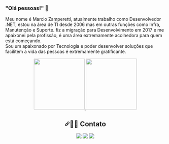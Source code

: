### "Olá pessoas!" 👋

Meu nome é Marcio Zamperetti, atualmente trabalho como Desenvolvedor .NET, estou na área de TI desde 2006 mas em outras funções como Infra, Manutenção e Suporte. fiz a migração para Desenvolvimento em 2017 e me apaixonei pela profissão, é uma área extremamente acolhedora para quem está começando.<br>
Sou um apaixonado por Tecnologia e poder desenvolver soluções que facilitem a vida das pessoas é extremamente gratificante.

<div align="center" dir="auto">
<a href="https://github.com/MarcioZamperetti">
  <img height="160em" src="https://github-readme-stats.vercel.app/api?username=MarcioZamperetti&show_icons=true&theme=react&include_all_commits=true&count_private=true" />
</a>
<a href="https://github.com/MarcioZamperetti">
  <img height="160em" src="https://github-readme-stats.vercel.app/api/top-langs/?username=MarcioZamperetti&layout=compact&theme=tokyonight" />
</a>
</a><h2 dir="auto"><a href="https://github.com/amandabartolo"></a><a id="user-content--conecte-se-comigo" class="anchor" aria-hidden="true" href="#-conecte-se-comigo"><svg class="octicon octicon-link" viewBox="0 0 16 16" version="1.1" width="16" height="16" aria-hidden="true"><path fill-rule="evenodd" d="M7.775 3.275a.75.75 0 001.06 1.06l1.25-1.25a2 2 0 112.83 2.83l-2.5 2.5a2 2 0 01-2.83 0 .75.75 0 00-1.06 1.06 3.5 3.5 0 004.95 0l2.5-2.5a3.5 3.5 0 00-4.95-4.95l-1.25 1.25zm-4.69 9.64a2 2 0 010-2.83l2.5-2.5a2 2 0 012.83 0 .75.75 0 001.06-1.06 3.5 3.5 0 00-4.95 0l-2.5 2.5a3.5 3.5 0 004.95 4.95l1.25-1.25a.75.75 0 00-1.06-1.06l-1.25 1.25a2 2 0 01-2.83 0z"></path></svg></a>🤝🏻 Contato</h2>  <a href="https://www.linkedin.com/in/%E2%96%AA%EF%B8%8Fmarcio-zamperetti-%E2%96%AA%EF%B8%8F-b390501a1/" rel="nofollow"><img src="https://camo.githubusercontent.com/c00f87aeebbec37f3ee0857cc4c20b21fefde8a96caf4744383ebfe44a47fe3f/68747470733a2f2f696d672e736869656c64732e696f2f62616467652f2d4c696e6b6564496e2d2532333030373742353f7374796c653d666f722d7468652d6261646765266c6f676f3d6c696e6b6564696e266c6f676f436f6c6f723d7768697465" data-canonical-src="https://img.shields.io/badge/-LinkedIn-%230077B5?style=for-the-badge&amp;logo=linkedin&amp;logoColor=white" style="max-width: 100%;"></a> 
  <a href="mailto:marciohzamperetti@gmail.com"><img src="https://camo.githubusercontent.com/927d6b3961fa048ff7303daf291cb5869dfa25018997cf8c1373c2f6a85b1458/68747470733a2f2f696d672e736869656c64732e696f2f62616467652f2d476d61696c2d2532333333333f7374796c653d666f722d7468652d6261646765266c6f676f3d676d61696c266c6f676f436f6c6f723d7768697465" data-canonical-src="https://img.shields.io/badge/-Gmail-%23333?style=for-the-badge&amp;logo=gmail&amp;logoColor=white" style="max-width: 100%;"></a>
  <a href="https://instagram.com/marciozamperetti"><img src="https://camo.githubusercontent.com/acaa286597b43c96dc02b69b90de15a65c52063e31835b763a061cc815f64bac/68747470733a2f2f696d672e736869656c64732e696f2f62616467652f2d496e7374616772616d2d2532334534343035463f7374796c653d666f722d7468652d6261646765266c6f676f3d696e7374616772616d266c6f676f436f6c6f723d7768697465" data-canonical-src="https://img.shields.io/badge/-Instagram-%23E4405F?style=for-the-badge&amp;logo=instagram&amp;logoColor=white" style="max-width: 100%;"></a>
</div>

